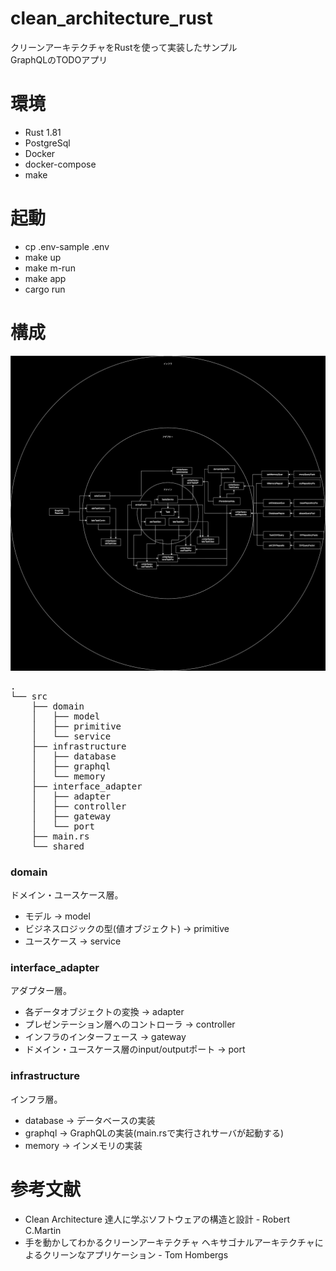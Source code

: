 # clean_architecture_rust
クリーンアーキテクチャをRustを使って実装したサンプル  
GraphQLのTODOアプリ

# 環境
- Rust 1.81
- PostgreSql
- Docker
- docker-compose
- make

# 起動
- cp .env-sample .env
- make up
- make m-run
- make app
- cargo run

# 構成
![architecture](./docs/architecture.svg)
<pre>
.
└── src
    ├── domain
    │   ├── model
    │   ├── primitive
    │   └── service
    ├── infrastructure
    │   ├── database
    │   ├── graphql
    │   └── memory
    ├── interface_adapter
    │   ├── adapter
    │   ├── controller
    │   ├── gateway
    │   └── port
    ├── main.rs
    └── shared
</pre>

### domain
ドメイン・ユースケース層。  
- モデル -> model  
- ビジネスロジックの型(値オブジェクト) -> primitive  
- ユースケース -> service  

### interface_adapter
アダプター層。
- 各データオブジェクトの変換 -> adapter  
- プレゼンテーション層へのコントローラ -> controller  
- インフラのインターフェース -> gateway  
- ドメイン・ユースケース層のinput/outputポート -> port

### infrastructure
インフラ層。
- database -> データベースの実装
- graphql -> GraphQLの実装(main.rsで実行されサーバが起動する)
- memory -> インメモリの実装

# 参考文献
- Clean Architecture 達人に学ぶソフトウェアの構造と設計 - Robert C.Martin
- 手を動かしてわかるクリーンアーキテクチャ ヘキサゴナルアーキテクチャによるクリーンなアプリケーション - Tom Hombergs
